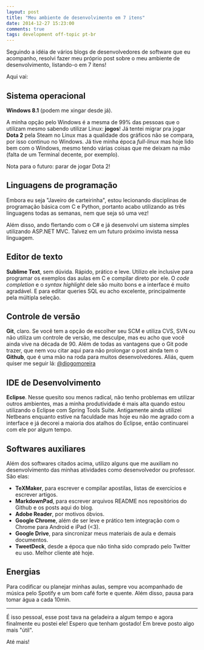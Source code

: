 ```yaml
---
layout: post
title: "Meu ambiente de desenvolvimento em 7 itens"
date: 2014-12-27 15:23:00
comments: true
tags: development off-topic pt-br
---
```

Seguindo a idéia de vários blogs de desenvolvedores de software que eu acompanho, resolvi fazer meu próprio post sobre o meu ambiente de desenvolvimento, listando-o em 7 itens!

Aqui vai:

## Sistema operacional ##

**Windows 8.1** (podem me xingar desde já).

A minha opção pelo Windows é a mesma de 99% das pessoas que o utilizam mesmo sabendo utilizar Linux: **jogos**! Já tentei migrar pra jogar **Dota 2** pela Steam no Linux mas a qualidade dos gráficos não se compara, por isso continuo no Windows. Já tive minha época *full-linux* mas hoje lido bem com o Windows, mesmo tendo várias coisas que me deixam na mão (falta de um Terminal decente, por exemplo).

Nota para o futuro: parar de jogar Dota 2!

## Linguagens de programação ##

Embora eu seja "Javeiro de carteirinha", estou lecionando disciplinas de programação básica com C e Python, portanto acabo utilizando as três linguagens todas as semanas, nem que seja só uma vez!

Além disso, ando flertando com o C# e já desenvolvi um sistema simples utilizando ASP.NET MVC. Talvez em um futuro próximo invista nessa linguagem.

## Editor de texto ##

**Sublime Text**, sem dúvida. Rápido, prático e leve. Utilizo ele inclusive para programar os exemplos das aulas em C e compilar direto por ele. O *code completion* e o *syntax highlight* dele são muito bons e a interface é muito agradável. E para editar queries SQL eu acho excelente, principalmente pela múltipla seleção.

## Controle de versão ##

**Git**, claro. Se você tem a opção de escolher seu SCM e utiliza CVS, SVN ou não utiliza um controle de versão, me desculpe, mas eu acho que você ainda vive na década de 90. Além de todas as vantagens que o Git pode trazer, que nem vou citar aqui para não prolongar o post ainda tem o **Github**, que é uma mão na roda para muitos desenvolvedores. Aliás, quem quiser me seguir lá: [@diogomoreira](http://github.com/diogomoreira)

## IDE de Desenvolvimento ##

**Eclipse**. Nesse quesito sou menos radical, não tenho problemas em utilizar outros ambientes, mas a minha produtividade é mais alta quando estou utilizando o Eclipse com Spring Tools Suite. Antigamente ainda utilizei Netbeans enquanto estive na faculdade mas hoje eu não me agrado com a interface e já decorei a maioria dos atalhos do Eclipse, então continuarei com ele por algum tempo.

## Softwares auxiliares ##

Além dos softwares citados acima, utilizo alguns que me auxiliam no desenvolvimento das minhas atividades como desenvolvedor ou professor. São elas:

- **TeXMaker**, para escrever e compilar apostilas, listas de exercícios e escrever artigos.
- **MarkdownPad**, para escrever arquivos README nos repositórios do Github e os posts aqui do blog.
- **Adobe Reader**, por motivos óbvios.
- **Google Chrome**, além de ser leve e prático tem integração com o Chrome para Android e iPad (<3).
- **Google Drive**, para sincronizar meus materiais de aula e demais documentos.
- **TweetDeck**, desde a época que não tinha sido comprado pelo Twitter eu uso. Melhor cliente até hoje.

## Energias ##

Para codificar ou planejar minhas aulas, sempre vou acompanhado de música pelo Spotify e um bom café forte e quente. Além disso, pausa para tomar água a cada 10min.

----------

É isso pessoal, esse post tava na geladeira a algum tempo e agora finalmente eu postei ele!
Espero que tenham gostado! Em breve posto algo mais "útil".

Até mais!

